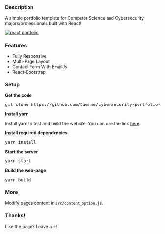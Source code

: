 ### Description

A simple portfolio template for Computer Science and Cybersecurity majors/professionals built with React! 

[![react portfoiio](src/assets/images/page.gif)](https://kylerosario.com/)

### Features

- Fully Responsive
- Multi-Page Layout
- Contact Form With EmailJs
- React-Bootstrap

### Setup

**Get the code**

<pre>git clone https://github.com/Duerme/cybersecurity-portfolio-webpage.git</pre>

**Install yarn**

Install yarn to test and build the website. You can use the link [here](https://classic.yarnpkg.com/lang/en/docs/install/#windows-stable).
 
**Install required dependencies**

<pre>yarn install</pre>

**Start the server**

<pre>yarn start</pre>

**Build the web-page**

<pre>yarn build</pre>

### More

Modify pages content in  `src/content_option.js`.

### Thanks!

Like the page? Leave a ⭐! 
